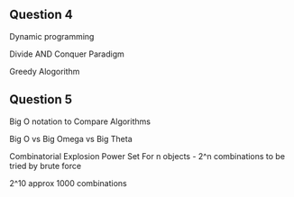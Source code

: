 ## Question 4

Dynamic programming

Divide AND Conquer Paradigm

Greedy Alogorithm

## Question 5

Big O notation to Compare Algorithms

Big O vs Big Omega vs Big Theta

Combinatorial Explosion
Power Set
For n objects - 2^n combinations to be tried by brute force

2^10 approx 1000 combinations


